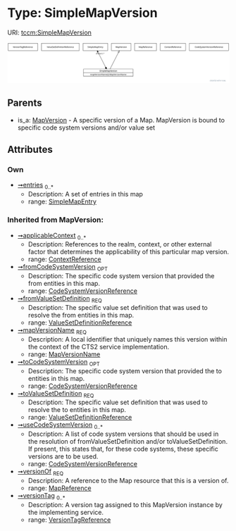 
# Type: SimpleMapVersion




URI: [tccm:SimpleMapVersion](https://hotecosystem.org/tccm/SimpleMapVersion)


![img](images/SimpleMapVersion.svg)

## Parents

 *  is_a: [MapVersion](MapVersion.md) - A specific version of a Map. MapVersion is bound to specific code system versions and/or value set

## Attributes


### Own

 * [➞entries](simpleMapVersion__entries.md)  <sub>0..*</sub>
    * Description: A set of entries in this map
    * range: [SimpleMapEntry](SimpleMapEntry.md)

### Inherited from MapVersion:

 * [➞applicableContext](mapVersion__applicableContext.md)  <sub>0..*</sub>
    * Description: References to the realm, context, or other external factor that determines the applicability of this
particular map version.
    * range: [ContextReference](ContextReference.md)
 * [➞fromCodeSystemVersion](mapVersion__fromCodeSystemVersion.md)  <sub>OPT</sub>
    * Description: The specific code system version that provided the from entities in this map.
    * range: [CodeSystemVersionReference](CodeSystemVersionReference.md)
 * [➞fromValueSetDefinition](mapVersion__fromValueSetDefinition.md)  <sub>REQ</sub>
    * Description: The specific value set definition that was used to resolve the from entities in this map.
    * range: [ValueSetDefinitionReference](ValueSetDefinitionReference.md)
 * [➞mapVersionName](mapVersion__mapVersionName.md)  <sub>REQ</sub>
    * Description: A local identifier that uniquely names this version within the context of the CTS2 service implementation.
    * range: [MapVersionName](types/MapVersionName.md)
 * [➞toCodeSystemVersion](mapVersion__toCodeSystemVersion.md)  <sub>OPT</sub>
    * Description: The specific code system version that provided the to entities in this map.
    * range: [CodeSystemVersionReference](CodeSystemVersionReference.md)
 * [➞toValueSetDefinition](mapVersion__toValueSetDefinition.md)  <sub>REQ</sub>
    * Description: The specific value set definition that was used to resolve the to entities in this map.
    * range: [ValueSetDefinitionReference](ValueSetDefinitionReference.md)
 * [➞useCodeSystemVersion](mapVersion__useCodeSystemVersion.md)  <sub>0..*</sub>
    * Description: A list of code system versions that should be used in the resolution of fromValueSetDefinition and/or
toValueSetDefinition. If present, this states that, for these code systems, these specific versions are to be
used.
    * range: [CodeSystemVersionReference](CodeSystemVersionReference.md)
 * [➞versionOf](mapVersion__versionOf.md)  <sub>REQ</sub>
    * Description: A reference to the Map resource that this is a version of.
    * range: [MapReference](MapReference.md)
 * [➞versionTag](mapVersion__versionTag.md)  <sub>0..*</sub>
    * Description: A version tag assigned to this MapVersion instance by the implementing service.
    * range: [VersionTagReference](VersionTagReference.md)
